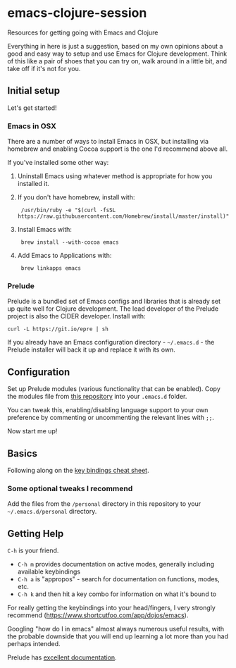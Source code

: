 # emacs-clojure-session

Resources for getting going with Emacs and Clojure

Everything in here is just a suggestion, based on my own opinions
about a good and easy way to setup and use Emacs for Clojure
development. Think of this like a pair of shoes that you can try on,
walk around in a little bit, and take off if it's not for you.

## Initial setup

Let's get started!

### Emacs in OSX

There are a number of ways to install Emacs in OSX, but installing via
homebrew and enabling Cocoa support is the one I'd recommend above
all.

If you've installed some other way:

1. Uninstall Emacs using whatever method is appropriate for how you installed it.
2. If you don't have homebrew, install with:

        /usr/bin/ruby -e "$(curl -fsSL https://raw.githubusercontent.com/Homebrew/install/master/install)"

3. Install Emacs with:

        brew install --with-cocoa emacs

4. Add Emacs to Applications with:

        brew linkapps emacs

### Prelude

Prelude is a bundled set of Emacs configs and libraries that is
already set up quite well for Clojure development. The lead developer
of the Prelude project is also the CIDER developer. Install with:

    curl -L https://git.io/epre | sh

If you already have an Emacs configuration directory - `~/.emacs.d` -
the Prelude installer will back it up and replace it with its own.

## Configuration

Set up Prelude modules (various functionality that can be
enabled). Copy the modules file from
[this repository](./prelude-modules.el) into your `.emacs.d` folder.

You can tweak this, enabling/disabling language support to your own
preference by commenting or uncommenting the relevant lines with `;;`.

Now start me up!

## Basics

Following along on the [key bindings cheat sheet](./cheatsheet-custom.org).

### Some optional tweaks I recommend

Add the files from the `/personal` directory in this repository to
your `~/.emacs.d/personal` directory.

## Getting Help

`C-h` is your friend.
- `C-h m` provides documentation on active modes, generally including
  available keybindings
- `C-h a` is "appropos" - search for documentation on functions, modes, etc.
- `C-h k` and then hit a key combo for information on what it's bound to

For really getting the keybindings into your head/fingers, I very
strongly recommend (https://www.shortcutfoo.com/app/dojos/emacs).

Googling "how do I <whatever> in emacs" almost always numerous useful
results, with the probable downside that you will end up learning a
lot more than you had perhaps intended.

Prelude has [excellent documentation](https://github.com/bbatsov/prelude).
